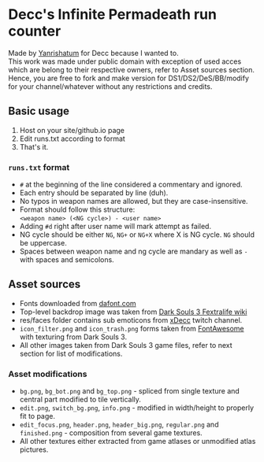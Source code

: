 # Decc's Infinite Permadeath run counter

Made by [Yanrishatum](github.com/Yanrishatum) for Decc because I wanted to.  
This work was made under public domain with exception of used acces which are belong to their respective owners, refer to Asset sources section. Hence, you are free to fork and make version for DS1/DS2/DeS/BB/modify for your channel/whatever without any restrictions and credits.

## Basic usage
1. Host on your site/github.io page
2. Edit runs.txt according to format
3. That's it.

### `runs.txt` format
* `#` at the beginning of the line considered a commentary and ignored.
* Each entry should be separated by line (duh).
* No typos in weapon names are allowed, but they are case-insensitive.
* Format should follow this structure:  
`<weapon name> (<NG cycle>) - <user name>`
* Adding `#d` right after user name will mark attempt as failed.
* NG cycle should be either `NG`, `NG+` or `NG+X` where X is NG cycle. `NG` should be uppercase.
* Spaces between weapon name and ng cycle are mandary as well as ` - ` with spaces and semicolons.

## Asset sources

* Fonts downloaded from [dafont.com](https://www.dafont.com/optimusprinceps.font)
* Top-level backdrop image was taken from [Dark Souls 3 Fextralife wiki](http://darksouls3.wiki.fextralife.com/)
* res/faces folder contains sub emoticons from [xDecc](https://www.twitch.tv/xdecc) twitch channel.
* `icon_filter.png` and `icon_trash.png` forms taken from [FontAwesome](https://fontawesome.com) with texturing from Dark Souls 3.
* All other images taken from Dark Souls 3 game files, refer to next section for list of modifications.

### Asset modifications

* `bg.png`, `bg_bot.png` and `bg_top.png` - spliced from single texture and central part modified to tile vertically.
* `edit.png`, `switch_bg.png`, `info.png` - modified in width/height to properly fit to page.
* `edit_focus.png`, `header.png`, `header_big.png`, `regular.png` and `finished.png` - composition from several game textures.
* All other textures either extracted from game atlases or unmodified atlas pictures.
